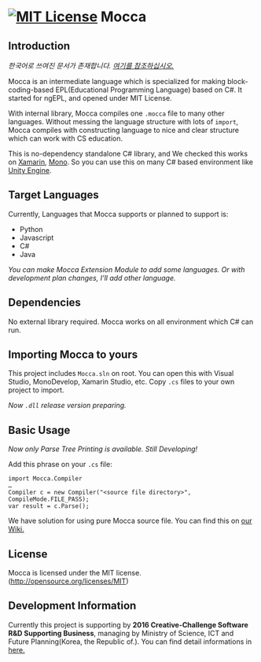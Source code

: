 [![MIT License](https://img.shields.io/badge/license-MIT-blue.svg?style=flat)](LICENSE.md)
Mocca
======
Introduction
------
_한국어로 쓰여진 문서가 존재합니다. [여기를 참조하십시오.](README.md)_

Mocca is an intermediate language which is specialized for making block-coding-based EPL(Educational Programming Language) based on C#. It started for ngEPL, and opened under MIT License.

With internal library, Mocca compiles one ```.mocca``` file to many other languages. Without messing the language structure with lots of ```import```, Mocca compiles with constructing language to nice and clear structure which can work with CS education.

This is no-dependency standalone C# library, and We checked this works on [Xamarin](https://www.xamarin.com), [Mono](http://www.mono-project.com). So you can use this on many C# based environment like [Unity Engine](http://unity3d.com).

Target Languages
------
Currently, Languages that Mocca supports or planned to support is:

* Python
* Javascript
* C#
* Java

_You can make Mocca Extension Module to add some languages. Or with development plan changes, I’ll add other language._

Dependencies
------
No external library required. Mocca works on all environment which C# can run.

Importing Mocca to yours
------
This project includes ```Mocca.sln``` on root. You can open this with Visual Studio, MonoDevelop, Xamarin Studio, etc. Copy ```.cs``` files to your own project to import.

_Now ```.dll``` release version preparing._

Basic Usage
------
_Now only Parse Tree Printing is available. Still Developing!_

Add this phrase on your ```.cs``` file:

```
import Mocca.Compiler
…
Compiler c = new Compiler("<source file directory>", CompileMode.FILE_PASS);
var result = c.Parse();
```

We have solution for using pure Mocca source file. You can find this on [our Wiki.](http://github.com/ngEPL/Mocca)

License
------
Mocca is licensed under the MIT license. (http://opensource.org/licenses/MIT)

Development Information
------
Currently this project is supporting by __2016 Creative-Challenge Software R&D Supporting Business__, managing by Ministry of Science, ICT and Future Planning(Korea, the Republic of.). You can find detail informations in [here.](http://www.swrnd.or.kr/korean/viewtopic.php?t=1715)
